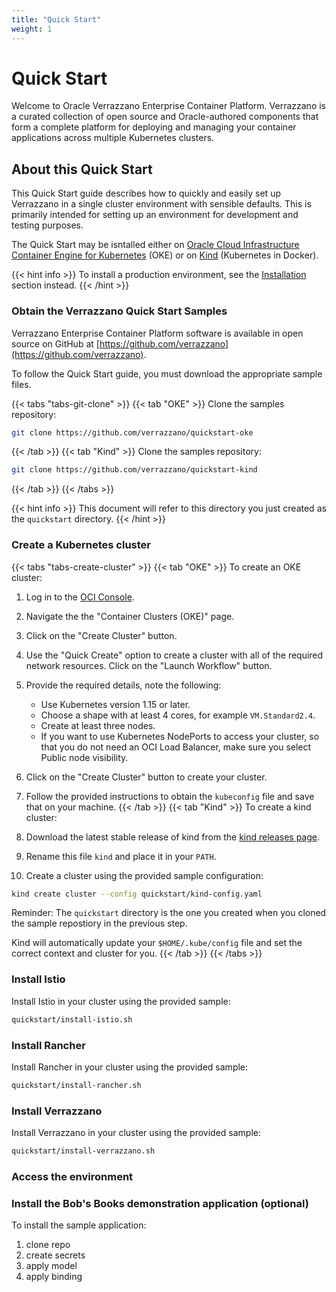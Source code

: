 ```yaml
---
title: "Quick Start"
weight: 1
---
```


# Quick Start

Welcome to Oracle Verrazzano Enterprise Container Platform. Verrazzano is a curated
collection of open source and Oracle-authored components that form a complete platform
for deploying and managing your container applications across multiple Kubernetes clusters. 

## About this Quick Start

This Quick Start guide describes how to quickly and easily set up Verrazzano in
a single cluster environment with sensible defaults.
This is primarily intended for setting up an environment for development and testing purposes.

The Quick Start may be isntalled either on [Oracle Cloud Infrastructure Container Engine for
Kubernetes](https://docs.cloud.oracle.com/en-us/iaas/Content/ContEng/Concepts/contengoverview.htm) (OKE)
or on [Kind](https://kind.sigs.k8s.io/docs/user/quick-start/) (Kubernetes in Docker).

{{< hint info >}}
To install a production environment, see the [Installation]() section instead.
{{< /hint >}}

### Obtain the Verrazzano Quick Start Samples

Verrazzano Enterprise Container Platform software is available in open source on GitHub 
at [https://github.com/verrazzano](https://github.com/verrazzano).

To follow the Quick Start guide, you must download the appropriate sample files.

{{< tabs "tabs-git-clone" >}}
{{< tab "OKE" >}}
Clone the samples repository:

```bash 
git clone https://github.com/verrazzano/quickstart-oke
```
{{< /tab >}}
{{< tab "Kind" >}} 
Clone the samples repository:

```bash 
git clone https://github.com/verrazzano/quickstart-kind
```
{{< /tab >}}
{{< /tabs >}}

{{< hint info >}}
This document will refer to this directory you just created as the `quickstart`
directory.
{{< /hint >}}

### Create a Kubernetes cluster

{{< tabs "tabs-create-cluster" >}}
{{< tab "OKE" >}}
To create an OKE cluster:

1. Log in to the [OCI Console](https://console.us-phoenix-1.oraclecloud.com/).
1. Navigate the the "Container Clusters (OKE)" page.
1. Click on the "Create Cluster" button.
1. Use the "Quick Create" option to create a cluster with all of the required
   network resources.  Click on the "Launch Workflow" button.
1. Provide the required details, note the following:
    * Use Kubernetes version 1.15 or later.
	* Choose a shape with at least 4 cores, for example `VM.Standard2.4`.
	* Create at least three nodes.
	* If you want to use Kubernetes NodePorts to access your cluster, so that
	  you do not need an OCI Load Balancer, make sure you select Public
	  node visibility.
1. Click on the "Create Cluster" button to create your cluster.
1. Follow the provided instructions to obtain the `kubeconfig` file and save
   that on your machine.
{{< /tab >}}
{{< tab "Kind" >}} 
To create a kind cluster:

1. Download the latest stable release of kind from the [kind releases page](https://github.com/kubernetes-sigs/kind/releases).
1. Rename this file `kind` and place it in your `PATH`.
1. Create a cluster using the provided sample configuration:

```bash
kind create cluster --config quickstart/kind-config.yaml
```

Reminder: The `quickstart` directory is the one you created when you cloned
the sample repostiory in the previous step.

Kind will automatically update your `$HOME/.kube/config` file and set the correct
context and cluster for you.
{{< /tab >}}
{{< /tabs >}}

### Install Istio

Install Istio in your cluster using the provided sample:

```bash
quickstart/install-istio.sh
```

### Install Rancher

Install Rancher in your cluster using the provided sample:

```bash
quickstart/install-rancher.sh
```

### Install Verrazzano 

Install Verrazzano in your cluster using the provided sample:

```bash
quickstart/install-verrazzano.sh
```

### Access the environment



### Install the Bob's Books demonstration application (optional)

To install the sample application:

1. clone repo
2. create secrets
3. apply model
4. apply binding

